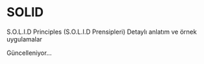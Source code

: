 # SOLID
S.O.L.I.D Principles (S.O.L.I.D Prensipleri) Detaylı anlatım ve örnek uygulamalar

Güncelleniyor...
